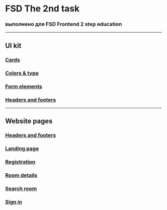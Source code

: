 # FSD The 2nd task
### выполнено для FSD Frontend 2 step education
---
## UI kit

### [Cards](./dist/cards.html)
### [Colors & type](./dist/colors-and-type.html)
### [Form elements](./dist/form-elements.html)
### [Headers and footers](./dist/headers-and-footers.html)
---
## Website pages

### [Headers and footers](./dist/headers-and-footers.html)
### [Landing page](./dist/landing-page.html)
### [Registration](./dist/registration.html)
### [Room details](./dist/room-details.html)
### [Search room](./dist/search-room.html)
### [Sign in](./dist/sign-in.html)
